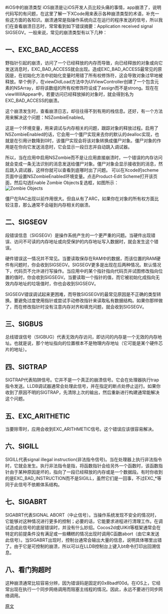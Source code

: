 #iOS中的崩溃类型
iOS崩溃是让iOS开发人员比较头痛的事情，app崩溃了，说明代码写的有问题，在这里了解一下XCode用来表示各种崩溃类型的术语，补充一些这方面的各知识。崩溃通常是指操作系统向正在运行的程序发送的信号，所以我们在查看崩溃日志时，常常看到如下错误摘要：Application received signal SIGSEGV。一般来说，常见的崩溃类型有以下几种：
## 一、EXC_BAD_ACCESS
野指针引起的崩溃，访问了一个已经释放的内存而导致，向已经释放的对象或向它发送消息时，EXC_BAD_ACCESS就会出现。造成EXC_BAD_ACCESS最常见的原因是，在初始化方法中初始化变量时用错了所有权修饰符，这会导致对象过早地被释放。举个例子，在viewDidLoad方法中为UIViewController创建了一个包含元素的NSArray，却将该数组的所有权修饰符设成了assign而不是strong。现在在viewWillAppear中，若要访问已经释放掉的对象时，就会得到名为EXC_BAD_ACCESS的崩溃。  

这个崩溃发生时，查看崩溃日志，却往往得不到有用的栈信息。还好，有一个方法用来解决这个问题：NSZombieEnabled。

这是一个环境变量，用来调试与内存相关的问题，跟踪对象的释放过程。启用了NSZombieEnabled的话，它会用一个僵尸实现来去你的默认的dealloc实现，也就是在引用计数降到0时，该僵尸实现会将该对象转换成僵尸对象。僵尸对象的作用是在你向它发送消息时，它会显示一段日志并自动跳入调试器。

所以，当在应用中启用NSZombie而不是让应用直接崩溃时，一个错误的内存访问就会变成一条无法识别的消息发送给僵尸对象。僵尸对象会显示接收到的消息，然后跳入调试器，这样你就可以查看到底哪时出了问题。 可以在Xcode的scheme页面中设置NSZombieEnabled环境变量。点击Product-Edit Scheme打开该页面，然后勾选Enable Zombie Objects复选框，如图所示：  
![Zombie Objects](https://upload-images.jianshu.io/upload_images/2598795-4cbec1ca16b84f5e.png)  

僵尸在RAC出现以前作用很大。但自从有了ARC，如果你在对象的所有权方面比较注意，那么通常不会碰到内存相关的崩溃。

## 二、SIGSEGV
段错误信息（SIGSEGV）是操作系统产生的一个更严重的问题。当硬件出现错误、访问不可读的内存地址或向受保护的内存地址写入数据时，就会发生这个错误。

硬件错误这一情况并不常见。当要读取保存在RAM中的数据，而该位置的RAM硬件有问题时，你会收到SIGSEGV。SIGSEGV更多是出现在后两种情况。默认情况下，代码页不允许进行写操作。当应用中的某个指针指向代码页并试图修改指向位置的值时，你会收到SIGSEGV。当要读取一个指针的值，而它被初始化成指向无效内存地址的垃圾值时，你也会收到SIGSEGV。

SIGSEGV错误调试起来更困难，而导致SIGSEGV的最常见原因是不正确的类型转换。要避免过度使用指针或尝试手动修改指针来读取私有数据结构。如果你那样做了，而在修改指针时没有注意内存对齐和填充问题，就会收到SIGSEGV。

## 三、SIGBUS

总线错误信号（SIGBUG）代表无效内存访问，即访问的内存是一个无效的内存地址。也就是说，那个地址指向的位置根本不是物理内存地址（它可能是某个硬件芯片的地址）。

## 四、SIGTRAP

SIGTRAP代表陷阱信号。它并不是一个真正的崩溃信号。它会在处理器执行trap指令发送。LLDB调试器通常会处理此信号，并在指定的断点处停止运行。如果你收到了原因不明的SIGTRAP，先清除上次的输出，然后重新进行构建通常能解决这个问题。

## 五、EXC_ARITHETIC

当要除零时，应用会收到EXC_ARITHMETIC信号。这个错误应该很容易解决。

## 六、SIGILL

SIGILL代表signal illegal instruction(非法指令信号)。当在处理器上执行非法指令时，它就会发生。执行非法指令是指，将函数指针会给另外一个函数时，该函数指针由于某种原因是坏的，指向了一段已经释放的内存或是一个数据段。有时你收到的是EXC_BAD_INSTRUCTION而不是SIGILL，虽然它们是一回事，不过EXC_*等同于此信号不依赖体系结构。

## 七、SIGABRT

SIGABRT代表SIGNAL ABORT（中止信号）。当操作系统发现不安全的情况时，它能够对这种情况进行更多的控制；必要的话，它能要求进程进行清理工作。在调试造成此信号的底层错误时，并没有什么妙招。Cocos2d或UIKit等框架通常会在特定的前提条件没有满足或一些糟糕的情况出现时调用C函数abort（由它来发送此信号）。当SIGABRT出现时，控制台通常会输出大量的信息，说明具体哪里出错了。由于它是可控制的崩溃，所以可以在LLDB控制台上键入bt命令打印出回溯信息。

## 八、看门狗超时

这种崩溃通常比较容易分辨，因为错误码是固定的0x8badf00d。在iOS上，它经常出现在执行一个同步网络调用而阻塞主线程的情况。因此，永远不要进行同步网络调用。  

[原文](https://cnbin.github.io/blog/2016/03/15/ioszhong-de-beng-kui-lei-xing/)